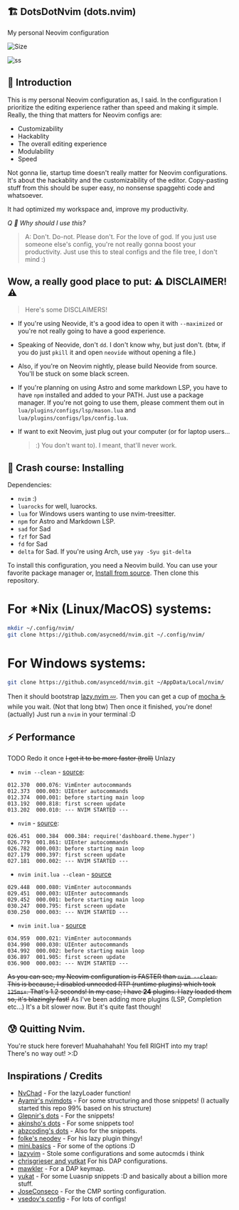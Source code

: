## 🏗️ DotsDotNvim (dots.nvim)

My personal Neovim configuration

![Size](https://img.shields.io/github/repo-size/asyncedd/dots.nvim?color=%23DDB6F2&label=SIZE&logo=codesandbox&style=for-the-badge&logoColor=D9E0EE&labelColor=302D41)

![ss](https://i.imgur.com/5pSbIS4.png)

## 👋 Introduction

This is my personal Neovim configuration as, I said. In the configuration I
prioritize the editing experience rather than speed and making it simple.
Really, the thing that matters for Neovim configs are:

- Customizability
- Hackablity
- The overall editing experience
- Modulability
- Speed

Not gonna lie, startup time doesn't really matter for Neovim configurations.
It's about the hackablity and the customizability of the editor. Copy-pasting
stuff from this should be super easy, no nonsense spaggehti code and whatsoever.

It had optimized my workspace and, improve my productivity.

_Q 🙋 Why should I use this?_

> A: Don't. Do-not. Please don't. For the love of god. If you just use someone
> else's config, you're not really gonna boost your productivity. Just use this
> to steal configs and the file tree, I don't mind :)

## Wow, a really good place to put: ⚠️ DISCLAIMER! ⚠️

> Here's some DISCLAIMERS!

- If you're using Neovide, it's a good idea to open it with `--maximized` or
  you're not really going to have a good experience.

- Speaking of Neovide, don't `dd`. I don't know why, but just don't. (btw, if
  you do just `pkill` it and open `neovide` without opening a file.)

- Also, if you're on Neovim nightly, please build Neovide from source. You'll be
  stuck on some black screen.

- If you're planning on using Astro and some markdown LSP, you have to have
  `npm` installed and added to your PATH. Just use a package manager. If you're
  not going to use them, please comment them out in
  `lua/plugins/configs/lsp/mason.lua` and `lua/plugins/configs/lps/config.lua`.

- If want to exit Neovim, just plug out your computer (or for laptop users...
  >:) You don't want to). I meant, that'll never work.

## 🤨 Crash course: Installing

Dependencies:

- `nvim` :)
- `luarocks` for well, luarocks.
- `lua` for Windows users wanting to use nvim-treesitter.
- `npm` for Astro and Markdown LSP.
- `sad` for Sad
- `fzf` for Sad
- `fd` for Sad
- `delta` for Sad. If you're using Arch, use `yay -Syu git-delta`

To install this configuration, you need a Neovim build. You can use your
favorite package manager or,
[Install from source](https://dev.to/asyncedd/building-neovim-from-source-1794).
Then clone this repository.

# For *Nix (Linux/MacOS) systems:

```bash
mkdir ~/.config/nvim/
git clone https://github.com/asycnedd/nvim.git ~/.config/nvim/
```

# For Windows systems:

```bash
git clone https://github.com/asyncedd/nvim.git ~/AppData/Local/nvim/
```

Then it should bootstrap [lazy.nvim 💤](https://github.com/folke/lazy.nvim).
Then you can get a cup of [mocha ☕](https://github.com/catppuccin/nvim) while
you wait. (Not that long btw) Then once it finished, you're done! (actually)
Just run a `nvim` in your terminal :D

## ⚡ Performance

TODO Redo it once ~~I get it to be more faster (troll)~~ Unlazy

- `nvim --clean` -
  [source](https://github.com/asyncedd/dots.nvim/blob/master/clean.log):

```
012.370  000.076: VimEnter autocommands
012.373  000.003: UIEnter autocommands
012.374  000.001: before starting main loop
013.192  000.818: first screen update
013.202  000.010: --- NVIM STARTED ---
```

- `nvim` -
  [source](https://github.com/asyncedd/dots.nvim/blob/master/normal.log):

```
026.451  000.384  000.384: require('dashboard.theme.hyper')
026.779  001.861: UIEnter autocommands
026.782  000.003: before starting main loop
027.179  000.397: first screen update
027.181  000.002: --- NVIM STARTED ---
```

- `nvim init.lua --clean` -
  [source](https://github.com/asyncedd/dots.nvim/blob/master/cleanedit.log)

```
029.448  000.080: VimEnter autocommands
029.451  000.003: UIEnter autocommands
029.452  000.001: before starting main loop
030.247  000.795: first screen update
030.250  000.003: --- NVIM STARTED ---
```

- `nvim init.lua` -
  [source](https://github.com/asyncedd/dots.nvim/blob/master/edit.log)

```
034.959  000.021: VimEnter autocommands
034.990  000.030: UIEnter autocommands
034.992  000.002: before starting main loop
036.897  001.905: first screen update
036.900  000.003: --- NVIM STARTED ---
```

~~As you can see, my Neovim configuration is FASTER than `nvim --clean`. This is
because, I disabled unneeded RTP (runtime plugins) which took `125ms+`. That's
1.2 seconds! In my case, I have **24** plugins. I lazy loaded them so, it's
blazingly fast!~~ As I've been adding more plugins (LSP, Completion etc...) It's
a bit slower now. But it's quite fast though!

## 😰 Quitting Nvim.

You're stuck here forever! Muahahahah! You fell RIGHT into my trap! There's no
way out! >:D

## Inspirations / Credits

- [NvChad](https://github.com/nvchad/nvchad) - For the lazyLoader function!
- [Ayamir's nvimdots](https://github.com/ayamir/nvimdots) - For some structuring
  and those snippets! (I actually started this repo 99% based on his structure)
- [Glepnir's dots](https://github.com/glepnir/nvim) - For the snippets!
- [akinsho's dots](https://github.com/akinsho/dotfiles/tree/nightly/.config/nvim) -
  For some snippets too!
- [abzcoding's dots](https://github.com/abzcoding/lvim) - Also for the snippets.
- [folke's neodev](https://github.com/folke/neodev.nvim) - For his lazy plugin
  thingy!
- [mini.basics](https://github.com/echasnovski/mini.basics) - For some of the
  options :D
- [lazyvim](https://github.com/LazyVim/LazyVim) - Stole some configurations and
  some autocmds i think
- [chrisgrieser and yutkat](https://github.com/chrisgrieser/.config) For his DAP
  configurations.
- [mawkler](https://github.com/mawkler/nvim) - For a DAP keymap.
- [yukat](https://github.com/yutkat/dotfiles) - For some Luasnip snippets :D and
  basically about a billion more stuff.
- [JoseConseco](https://github.com/JoseConseco) - For the CMP sorting
  configuration.
- [vsedov's config](https://github.com/vsedov/nvim) - For lots of configs!
